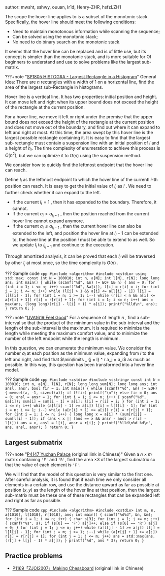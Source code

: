 author: mwsht, sshwy, ouuan, Ir1d, Henry-ZHR, hsfzLZH1

The scope the hover line applies to is a subset of the monotonic stack. Specifically, the hover line should meet the following conditions:

- Need to maintain monotonous information while scanning the sequence;
- Can be solved using the monotonic stack;
- No need to do binary search on the monotonic stack.

It seems that the hover line can be replaced and is of little use, but its concept is simpler than the monotonic stack, and is more suitable for OI beginners to understand and use to solve problems like the largest sub-matrix.

???+note "[SP1805 HISTOGRA - Largest Rectangle in a Histogram](https://www.luogu.com.cn/problem/SP1805)"
    General idea: There are $n$ rectangles with a width of $1$ on a horizontal line, find the area of the largest sub-Rectangle in histograms.

Hover line is a vertical line. It has two properties: initial position and height. It can move left and right when its upper bound does not exceed the height of the rectangle at the current position.

For a hover line, we move it left or right under the premise that the upper bound does not exceed the height of the rectangle at the current position and does not move out of the boundary, and find out where it can expand to left and right at most. At this time, the area swept by this hover line is the largest possible rectangle containing it. It is easy to find that the largest sub-rectangle must contain a suspension line with an initial position of $i$ and a height of $h_i$. The time complexity of enumeration to achieve this process is $O(n ^ 2)$, but we can optimize it to $O(n)$ using the suspension method.

We consider how to quickly find the leftmost endpoint that the hover line can reach.

Define $l_i$ as the leftmost endpoint to which the hover line of the currentl $i$-th position can reach. It is easy to get the initial value of $l_i$ as $i$ . We need to further check whether it can expand to the left.

- If the current $l_i = 1$ , then it has expanded to the boundary. Therefore, it cannot.
- If the current $a_i> a_{l_i-1}$ , then the position reached from the current hover line cannot expand anymore.
- If the current $a_i \le a_{l_i - 1}$ , then the current hover line can also be extended to the left, and position the hover line at $l_i-1$ can be extended to, the hover line at the position $i$ must be able to extend to as well. So we update $l_i$ to $l_{l_i-1}$ and continue to the execution.

Through amortized analysis, it can be proved that each $l_i$ will be traversed by other $l_j$ at most once, so the time complexity is $O(n)$ .

??? Sample code
    ```cpp
    #include <algorithm>
    #include <cstdio>
    using std::max;
    const int N = 100010;
    int n, a[N];
    int l[N], r[N];
    long long ans;
    int main() {
      while (scanf("%d", &n) != EOF && n) {
        ans = 0;
        for (int i = 1; i <= n; i++) scanf("%d", &a[i]), l[i] = r[i] = i;
        for (int i = 1; i <= n; i++)
          while (l[i] > 1 && a[i] <= a[l[i] - 1]) l[i] = l[l[i] - 1];
        for (int i = n; i >= 1; i--)
          while (r[i] < n && a[i] <= a[r[i] + 1]) r[i] = r[r[i] + 1];
        for (int i = 1; i <= n; i++)
          ans = max(ans, (long long)(r[i] - l[i] + 1) * a[i]);
        printf("%lld\n", ans);
      }
      return 0;
    }
    ```

???+note "[UVA1619 Feel Good](https://www.luogu.com.cn/problem/UVA1619)"
    For a sequence of length $n$ , find a sub-interval so that the product of the minimum value in the sub-interval and the length of the sub-interval is the maximum. It is required to minimize the length while meeting the maximum comfort value, and to minimize the number of the left endpoint while the length is minimum.

In this question, we can enumerate the minimum value. We consider the number $a_i$ at each position as the minimum value, expanding from $i$ to the left and right, and find that $\min\limits _ {j = l} ^ r a_j = a_i$ as much as possible. In this way, this question has been transformed into a hover line model.

??? Sample code
    ```cpp
    #include <cstdio>
    #include <cstring>
    const int N = 100010;
    int n, a[N], l[N], r[N];
    long long sum[N];
    long long ans;
    int ansl, ansr;
    bool fir = 1;
    int main() {
      while (scanf("%d", &n) != EOF) {
        memset(a, -1, sizeof(a));
        if (!fir)
          printf("\n");
        else
          fir = 0;
        ans = 0;
        ansl = ansr = 1;
        for (int i = 1; i <= n; i++) {
          scanf("%d", &a[i]);
          sum[i] = sum[i - 1] + a[i];
          l[i] = r[i] = i;
        }
        for (int i = 1; i <= n; i++)
          while (a[l[i] - 1] >= a[i]) l[i] = l[l[i] - 1];
        for (int i = n; i >= 1; i--)
          while (a[r[i] + 1] >= a[i]) r[i] = r[r[i] + 1];
        for (int i = 1; i <= n; i++) {
          long long x = a[i] * (sum[r[i]] - sum[l[i] - 1]);
          if (ans < x || (ans == x && ansr - ansl > r[i] - l[i]))
            ans = x, ansl = l[i], ansr = r[i];
        }
        printf("%lld\n%d %d\n", ans, ansl, ansr);
      }
      return 0;
    }
    ```

## Largest submatrix

???+note "[P4147 Yuchan Palace](https://www.luogu.com.cn/problem/P4147) (original link in Chinese)"
    Given a $n \times m$ matrix containing `'F'` and `'R'`, find the area $\times 3$ of the largest submatrix so that the value of each element is `'F'`.

We will find that the model of this question is very similar to the first one. After careful analysis, it is found that if each time we only consider all elements in a certain row, and use the distance upward as far as possible at position $(x, y)$ as the length of the hover line at that position, then the largest sub-matrix must be these one of these rectangles that can be expanded left and right as far as possible.

??? Sample code
    ```cpp
    #include <algorithm>
    #include <cstdio>
    int m, n, a[1010], l[1010], r[1010], ans;
    int main() {
      scanf("%d%d", &n, &m);
      for (int i = 1; i <= n; i++) {
        char s[3];
        for (int j = 1; j <= m; j++) {
          scanf("%s", s);
          if (s[0] == 'F')
            a[j]++;
          else if (s[0] == 'R')
            a[j] = 0;
        }
        for (int j = 1; j <= m; j++)
          while (a[l[j] - 1] >= a[j]) l[j] = l[l[j] - 1];
        for (int j = m; j >= 1; j--)
          while (a[r[j] + 1] >= a[j]) r[j] = r[r[j] + 1];
        for (int j = 1; j <= m; j++) ans = std::max(ans, (r[j] + l[j] - 1) * a[j]);
      }
      printf("%d", ans * 3);
      return 0;
    }
    ```

## Practice problems

-  [P1169「ZJOI2007」Making Chessboard](https://www.luogu.com.cn/problem/P1169) (original link in Chinese) 
